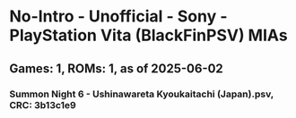 # No-Intro - Unofficial - Sony - PlayStation Vita (BlackFinPSV) MIAs
## Games: 1, ROMs: 1, as of 2025-06-02

### Summon Night 6 - Ushinawareta Kyoukaitachi (Japan).psv, CRC: 3b13c1e9
